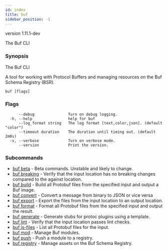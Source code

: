 ```yaml
---
id: index
title: buf
sidebar_position: -1
---
```

version 1.11.1-dev

The Buf CLI

### Synopsis

The Buf CLI

A tool for working with Protocol Buffers and managing resources on the Buf Schema Registry (BSR).

```
buf [flags]
```

### Flags

```
      --debug               Turn on debug logging.
  -h, --help                help for buf
      --log_format string   The log format [text,color,json]. (default "color")
      --timeout duration    The duration until timing out. (default 2m0s)
  -v, --verbose             Turn on verbose mode.
      --version             Print the version.
```

### Subcommands

* [buf beta](beta/index.md)	 - Beta commands. Unstable and likely to change.
* [buf breaking](breaking.md)	 - Verify that the input location has no breaking changes compared to the against location.
* [buf build](build.md)	 - Build all Protobuf files from the specified input and output a Buf image.
* [buf convert](convert.md)	 - Convert a message from binary to JSON or vice versa
* [buf export](export.md)	 - Export the files from the input location to an output location.
* [buf format](format.md)	 - Format all Protobuf files from the specified input and output the result.
* [buf generate](generate.md)	 - Generate stubs for protoc plugins using a template.
* [buf lint](lint.md)	 - Verify that the input location passes lint checks.
* [buf ls-files](ls-files.md)	 - List all Protobuf files for the input.
* [buf mod](mod/index.md)	 - Manage Buf modules.
* [buf push](push.md)	 - Push a module to a registry.
* [buf registry](registry/index.md)	 - Manage assets on the Buf Schema Registry.

